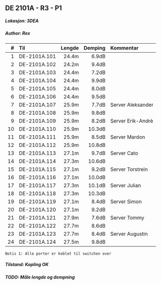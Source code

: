 ## DE 2101A - R3 - P1
##### Lokasjon: 3DEA
##### Author: Rex

|  #  |        Til       |Lengde|Demping|    Kommentar    |
|----:|:-----------------|-----:|------:|:----------------|
|    1|DE-2101A.101      | 24.4m|  6.9dB|                 |
|    2|DE-2101A.102      | 24.2m|  9.4dB|                 |
|    3|DE-2101A.103      | 24.4m|  7.2dB|                 |
|    4|DE-2101A.104      | 24.4m|  9.9dB|                 |
|    5|DE-2101A.105      | 24.4m|  8.0dB|                 |
|    6|DE-2101A.106      | 24.4m|  9.5dB|                 |
|    7|DE-2101A.107      | 25.9m|  7.7dB|Server Aleksander|
|    8|DE-2101A.108      | 25.9m|  9.8dB|                 |
|    9|DE-2101A.109      | 25.9m|  8.2dB|Server Erik-Andrè|
|   10|DE-2101A.110      | 25.9m| 10.3dB|                 |
|   11|DE-2101A.111      | 25.9m|  8.5dB|Server Mardon    |
|   12|DE-2101A.112      | 25.9m| 10.8dB|                 |
|   13|DE-2101A.113      | 27.1m|  9.7dB|Server Cato      |
|   14|DE-2101A.114      | 27.3m| 10.6dB|                 |
|   15|DE-2101A.115      | 27.1m|  9.2dB|Server Torstrein |
|   16|DE-2101A.116      | 27.1m| 10.0dB|                 |
|   17|DE-2101A.117      | 27.3m| 10.1dB|Server Julian    |
|   18|DE-2101A.118      | 27.3m| 10.3dB|                 |
|   19|DE-2101A.119      | 27.1m|  8.4dB|Server Simon     |
|   20|DE-2101A.120      | 27.1m|  9.2dB|                 |
|   21|DE-2101A.121      | 27.9m|  7.6dB|Server Tommy     |
|   22|DE-2101A.122      | 27.7m|  8.6dB|                 |
|   23|DE-2101A.123      | 27.7m|  8.4dB|Server Augustin  |
|   24|DE-2101A.124      | 27.5m|  9.8dB|                 |

```
Notis 1: Alle porter er koblet til switchen over
```

##### Tilstand: Kopling OK
##### TODO: Måle lengde og dempning
